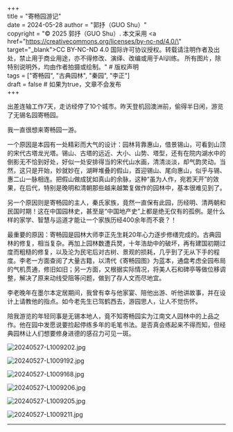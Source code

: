 +++  
title = "寄畅园游记"  
date = 2024-05-28
author = "郭抒（GUO Shu）"  
copyright = "© 2025 郭抒（GUO Shu）. 本文采用 <a href=\"https://creativecommons.org/licenses/by-nc-nd/4.0/\" target=\"_blank\">CC BY-NC-ND 4.0</a> 国际许可协议授权。转载请注明作者及出处，禁止用于商业用途，亦不得修改、演绎、改编或用于AI训练。 所有图片，除特别说明外，均由作者拍摄或绘制。" # 版权声明  
tags = ["寄畅园", "古典园林", "秦园", "李正"]  
draft = false # 如果为true，文章不会发布  
+++

出差连轴工作7天，走访经停了10个城市。昨天登机回澳洲前，偷得半日闲，游览了无锡名园寄畅园。

我一直很想来寄畅园一游。

一个原因是本园有一处精彩而大气的设计：园林背靠惠山，借景锡山，可看到山顶的宋代古塔龙光塔。锡山、古塔的远近、大小、山势、塔型，还有在院内湖水中的倒影无不恰到好处，好似一处安排得当的宋代山水画，清清淡淡，却气韵灵动。当然，这只是开始，妙就妙在，湖畔堆叠的假山，首迎锡山、尾向惠山，似乎与锡、惠二山一脉相连。把假山做成犹如真山的余脉，这种“虽为人作，宛若天开”的效果，在后代，特别是晚明和清朝那些越来越繁复做作的园林中，基本很难见到了。

另一个原因则是寄畅园的主人，秦氏家族，竟然一直保有此园，历经明、清两朝和民国时期！这在中国园林史，甚至是“中国地产史”上都是绝无仅有的孤例。是什么样的家学、智慧与运道才能让一个家族历经400余年而不衰？！

最重要的原因：寄畅园是园林大师李正先生耗20年心力逐步修缮完成的。古典园林的修复，相当复杂。再加上园林数遭兵燹，十年浩劫中的破坏，再有建国初期过度而粗糙的修复，以及沦为民宅后对古树、景观的损耗，几乎到了无从下手的程度。李老一方面查阅了大量古籍，以清代《寄畅园图》为蓝本，通盘考虑全园布局的气机贯通，修旧如旧；另一方面，又根据实际情况，将美人石和碑亭等做位移调整，解决了原来动线受阻等问题，做到了存人文而尽地宜。

李老晚年在墨尔本定居期间，我曾有幸与他家宴、陪他出游、听他讲故事，并在设计上请教他的指点。如今老先生已驾鹤西去，游园思人，让人不觉伤怀。

陪我游览的年轻同事是无锡本地人，竟不知寄畅园实为江南文人园林中的上品之作。他在园中发愿说要捡起停练多年的毛笔书法。是否真会练起来不得而知，但经典园林让人们想要修身进德的感召力可见一斑。



![20240527-L1009202.jpg](/images/2024-05-28-jichangyuan/20240527-L1009202.jpg)



![20240527-L1009192.jpg](/images/2024-05-28-jichangyuan/20240527-L1009192.jpg)



![20240527-L1009168.jpg](/images/2024-05-28-jichangyuan/20240527-L1009168.jpg)


![20240527-L1009206.jpg](/images/2024-05-28-jichangyuan/20240527-L1009206.jpg)


![20240527-L1009205.jpg](/images/2024-05-28-jichangyuan/20240527-L1009205.jpg)



![20240527-L1009211.jpg](/images/2024-05-28-jichangyuan/20240527-L1009211.jpg)

---

